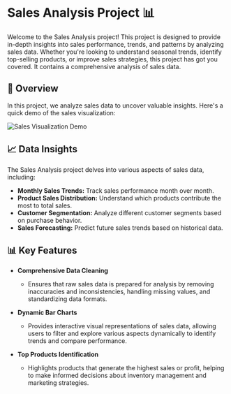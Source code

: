 # Sales Analysis Project 📊

Welcome to the Sales Analysis project! This project is designed to provide in-depth insights into sales performance, trends, and patterns by analyzing sales data. Whether you're looking to understand seasonal trends, identify top-selling products, or improve sales strategies, this project has got you covered. It contains a comprehensive analysis of sales data.

## 🚀 Overview

In this project, we analyze sales data to uncover valuable insights. Here's a quick demo of the sales visualization:

![Sales Visualization Demo](https://i.pinimg.com/originals/8d/37/d1/8d37d10f8fa4c608e5ecbcbdef2ad8a8.gif)

## 📈 Data Insights

The Sales Analysis project delves into various aspects of sales data, including:

- **Monthly Sales Trends:** Track sales performance month over month.
- **Product Sales Distribution:** Understand which products contribute the most to total sales.
- **Customer Segmentation:** Analyze different customer segments based on purchase behavior.
- **Sales Forecasting:** Predict future sales trends based on historical data.

## 📊 Key Features

- **Comprehensive Data Cleaning**
  - Ensures that raw sales data is prepared for analysis by removing inaccuracies and inconsistencies, handling missing values, and standardizing data formats.

- **Dynamic Bar Charts**
  - Provides interactive visual representations of sales data, allowing users to filter and explore various aspects dynamically to identify trends and compare performance.

- **Top Products Identification**
  - Highlights products that generate the highest sales or profit, helping to make informed decisions about inventory management and marketing strategies.



